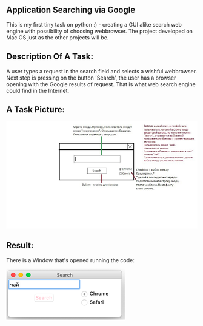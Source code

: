 Application Searching via Google
---
This is my first tiny task on python :) - creating a GUI alike search web engine with possibility of choosing webbrowser.
The project developed on Mac OS just as the other projects will be.

Description Of A Task:
---
A user types a request in the search field and selects a wishful webbrowser. 
Next step is pressing on the button 'Search', the user has a browser opening with the Google results of request. That is what web search engine could find in the Internet.

A Task Picture:
--
![A Task Picture](https://github.com/annaxarkhipova/MySearchApp/blob/master/hBCoOBEjD94.png)

Result:
--
There is a Window that's opened running the code:

![Result](https://github.com/annaxarkhipova/MySearchApp/blob/master/Screenshot%201.png)

